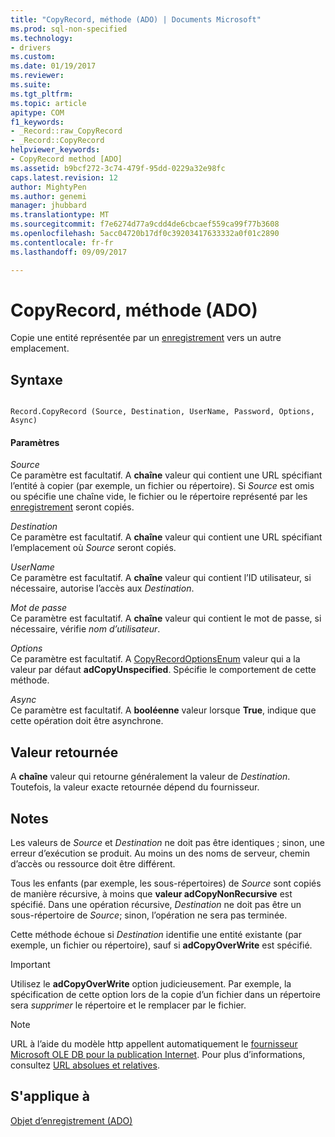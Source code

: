 ```yaml
---
title: "CopyRecord, méthode (ADO) | Documents Microsoft"
ms.prod: sql-non-specified
ms.technology:
- drivers
ms.custom: 
ms.date: 01/19/2017
ms.reviewer: 
ms.suite: 
ms.tgt_pltfrm: 
ms.topic: article
apitype: COM
f1_keywords:
- _Record::raw_CopyRecord
- _Record::CopyRecord
helpviewer_keywords:
- CopyRecord method [ADO]
ms.assetid: b9bcf272-3c74-479f-95dd-0229a32e98fc
caps.latest.revision: 12
author: MightyPen
ms.author: genemi
manager: jhubbard
ms.translationtype: MT
ms.sourcegitcommit: f7e6274d77a9cdd4de6cbcaef559ca99f77b3608
ms.openlocfilehash: 5acc04720b17df0c39203417633332a0f01c2890
ms.contentlocale: fr-fr
ms.lasthandoff: 09/09/2017

---
```

# <a name="copyrecord-method-ado"></a>CopyRecord, méthode (ADO)
Copie une entité représentée par un [enregistrement](../../../ado/reference/ado-api/record-object-ado.md) vers un autre emplacement.  
  
## <a name="syntax"></a>Syntaxe  
  
```  
  
Record.CopyRecord (Source, Destination, UserName, Password, Options, Async)  
```  
  
#### <a name="parameters"></a>Paramètres  
 *Source*  
 Ce paramètre est facultatif. A **chaîne** valeur qui contient une URL spécifiant l’entité à copier (par exemple, un fichier ou répertoire). Si *Source* est omis ou spécifie une chaîne vide, le fichier ou le répertoire représenté par les [enregistrement](../../../ado/reference/ado-api/record-object-ado.md) seront copiés.  
  
 *Destination*  
 Ce paramètre est facultatif. A **chaîne** valeur qui contient une URL spécifiant l’emplacement où *Source* seront copiés.  
  
 *UserName*  
 Ce paramètre est facultatif. A **chaîne** valeur qui contient l’ID utilisateur, si nécessaire, autorise l’accès aux *Destination*.  
  
 *Mot de passe*  
 Ce paramètre est facultatif. A **chaîne** valeur qui contient le mot de passe, si nécessaire, vérifie *nom d’utilisateur*.  
  
 *Options*  
 Ce paramètre est facultatif. A [CopyRecordOptionsEnum](../../../ado/reference/ado-api/copyrecordoptionsenum.md) valeur qui a la valeur par défaut **adCopyUnspecified**. Spécifie le comportement de cette méthode.  
  
 *Async*  
 Ce paramètre est facultatif. A **booléenne** valeur lorsque **True**, indique que cette opération doit être asynchrone.  
  
## <a name="return-value"></a>Valeur retournée  
 A **chaîne** valeur qui retourne généralement la valeur de *Destination*. Toutefois, la valeur exacte retournée dépend du fournisseur.  
  
## <a name="remarks"></a>Notes  
 Les valeurs de *Source* et *Destination* ne doit pas être identiques ; sinon, une erreur d’exécution se produit. Au moins un des noms de serveur, chemin d’accès ou ressource doit être différent.  
  
 Tous les enfants (par exemple, les sous-répertoires) de *Source* sont copiés de manière récursive, à moins que **valeur adCopyNonRecursive** est spécifié. Dans une opération récursive, *Destination* ne doit pas être un sous-répertoire de *Source*; sinon, l’opération ne sera pas terminée.  
  
 Cette méthode échoue si *Destination* identifie une entité existante (par exemple, un fichier ou répertoire), sauf si **adCopyOverWrite** est spécifié.  
  
> [!IMPORTANT]
>  Utilisez le **adCopyOverWrite** option judicieusement. Par exemple, la spécification de cette option lors de la copie d’un fichier dans un répertoire sera *supprimer* le répertoire et le remplacer par le fichier.  
  
> [!NOTE]
>  URL à l’aide du modèle http appellent automatiquement le [fournisseur Microsoft OLE DB pour la publication Internet](../../../ado/guide/appendixes/microsoft-ole-db-provider-for-internet-publishing.md). Pour plus d’informations, consultez [URL absolues et relatives](../../../ado/guide/data/absolute-and-relative-urls.md).  
  
## <a name="applies-to"></a>S'applique à  
 [Objet d’enregistrement (ADO)](../../../ado/reference/ado-api/record-object-ado.md)
